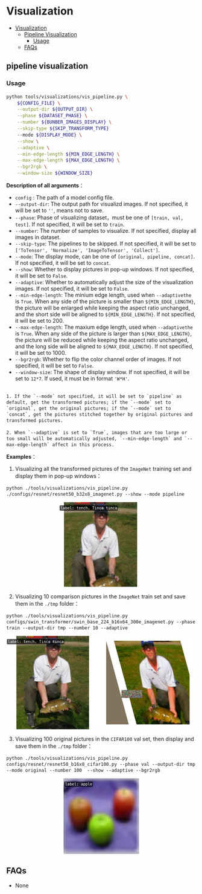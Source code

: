 # Visualization

<!-- TOC -->

- [Visualization](#visualization)
  - [Pipeline Visualization](#pipeline-visualization)
    - [Usage](#usage)
  - [FAQs](#faqs)

<!-- TOC -->
## pipeline visualization

### Usage

```bash
python tools/visualizations/vis_pipeline.py \
    ${CONFIG_FILE} \
    --output-dir ${OUTPUT_DIR} \
    --phase ${DATASET_PHASE} \
    --number ${BUNBER_IMAGES_DISPLAY} \
    --skip-type ${SKIP_TRANSFORM_TYPE}
    --mode ${DISPLAY_MODE} \
    --show \
    --adaptive \
    --min-edge-length ${MIN_EDGE_LENGTH} \
    --max-edge-length ${MAX_EDGE_LENGTH} \
    --bgr2rgb \
    --window-size ${WINDOW_SIZE}
```

**Description of all arguments**：

- `config` : The path of a model config file.
- `--output-dir`: The output path for visualizd images. If not specified, it will be set to `''`, means not to save.
- `--phase`: Phase of visualizing dataset，must be one of `[train, val, test]`. If not specified, it will be set to `train`.
- `--number`: The number of samples to visualize. If not specified, display all images in dataset.
- `--skip-type`: The pipelines to be skipped. If not specified, it will be set to `['ToTensor', 'Normalize', 'ImageToTensor', 'Collect']`.
- `--mode`: The display mode, can be one of `[original, pipeline, concat]`. If not specified, it will be set to `concat`.
- `--show`: Whether to display pictures in pop-up windows. If not specified, it will be set to `False`.
- `--adaptive`: Whether to automatically adjust the size of the visualization images. If not specified, it will be set to `False`.
- `--min-edge-length`: The minium edge length, used when `--adaptivethe` is `True`. When any side of the picture is smaller than `${MIN_EDGE_LENGTH}`, the picture will be enlarged while keeping the aspect ratio unchanged, and the short side will be aligned to `${MIN_EDGE_LENGTH}`. If not specified, it will be set to 200.
- `--max-edge-length`: The maxium edge length, used when `--adaptivethe` is `True`. When any side of the picture is larger than `${MAX_EDGE_LENGTH}`, the picture will be reduced while keeping the aspect ratio unchanged, and the long side will be aligned to `${MAX_EDGE_LENGTH}`. If not specified, it will be set to 1000.
- `--bgr2rgb`: Whether to flip the color channel order of images. If not specified, it will be set to `False`.
- `--window-size`: The shape of display window. If not specified, it will be set to `12*7`. If used, it must be in format `'W*H'`.

```{note}

1. If the `--mode` not specified, it will be set to `pipeline` as default, get the transformed pictures; if the `--mode` set to `original`, get the original pictures; if the `--mode` set to `concat`, get the pictures stitched together by original pictures and transformed pictures.

2. When `--adaptive` is set to `True`, images that are too large or too small will be automatically adjusted, `--min-edge-length` and `--max-edge-length` affect in this process.
```

**Examples**：

1. Visualizing all the transformed pictures of the `ImageNet` training set and display them in pop-up windows：

```shell
python ./tools/visualizations/vis_pipeline.py ./configs/resnet/resnet50_b32x8_imagenet.py --show --mode pipeline
```

<div align=center><img src="../../docs/_static/image/pipeline.JPEG" style=" width: auto; height: 40%; "></div>

2. Visualizing 10 comparison pictures in the `ImageNet` train set and save them in the `./tmp` folder：

```shell
python ./tools/visualizations/vis_pipeline.py configs/swin_transformer/swin_base_224_b16x64_300e_imagenet.py --phase train --output-dir tmp --number 10 --adaptive
```

<div align=center><img src="../../docs/_static/image/concat.JPEG" style=" width: auto; height: 40%; "></div>

3. Visualizing 100 original pictures in the `CIFAR100` val set, then display and save them in the `./tmp` folder：

```shell
python ./tools/visualizations/vis_pipeline.py configs/resnet/resnet50_b16x8_cifar100.py --phase val --output-dir tmp --mode original --number 100  --show --adaptive --bgr2rgb
```

<div align=center><img src="../../docs/_static/image/original.JPEG" style=" width: auto; height: 40%; "></div>

## FAQs

- None
